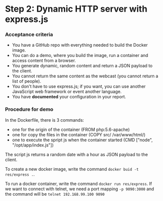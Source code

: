 # Step 2: Dynamic HTTP server with express.js

### Acceptance criteria

* You have a GitHub repo with everything needed to build the Docker image.
* You can do a demo, where you build the image, run a container and access content from a browser.
* You generate dynamic, random content and return a JSON payload to the client.
* You cannot return the same content as the webcast (you cannot return a list of people).
* You don't have to use express.js; if you want, you can use another JavaScript web framework or event another language.
* You have **documented** your configuration in your report.

### Procedure for demo

In the Dockerfile, there is 3 commands: 
 * one for the origin of the container (FROM php:5.6-apache)
 * one for copy the files in the container (COPY src/ /var/www/html/)
 * one to execute the spript js when the container started (CMD ["node", "/opt/app/index.js"])

The script js returns a random date with a hour as JSON payload to the client.

To create a new docker image, write the command ```docker buid -t res/express .```. 

To run a docker container, write the command ```docker run res/express```. If we want to connect with telnet, we need a port mapping ```-p 9090:3000``` and the command will be ```telnet 192.168.99.100 9090``` 